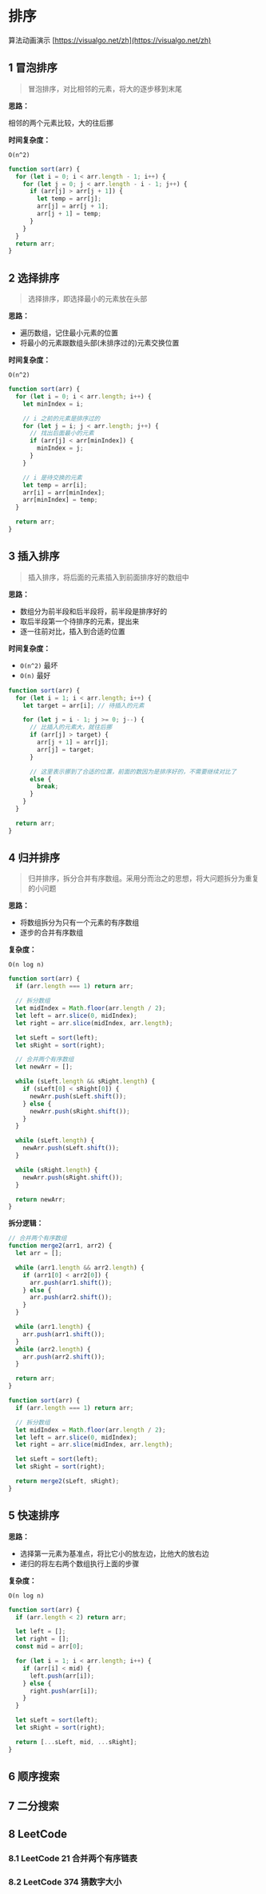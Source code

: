 # 排序

算法动画演示 [https://visualgo.net/zh](https://visualgo.net/zh)

## 1 冒泡排序

> 冒泡排序，对比相邻的元素，将大的逐步移到末尾

**思路：**

相邻的两个元素比较，大的往后挪

**时间复杂度：**

`O(n^2)`

```js
function sort(arr) {
  for (let i = 0; i < arr.length - 1; i++) {
    for (let j = 0; j < arr.length - i - 1; j++) {
      if (arr[j] > arr[j + 1]) {
        let temp = arr[j];
        arr[j] = arr[j + 1];
        arr[j + 1] = temp;
      }
    }
  }
  return arr;
}
```

## 2 选择排序

> 选择排序，即选择最小的元素放在头部

**思路：**

- 遍历数组，记住最小元素的位置
- 将最小的元素跟数组头部(未排序过的)元素交换位置

**时间复杂度：**

`O(n^2)`

```js
function sort(arr) {
  for (let i = 0; i < arr.length; i++) {
    let minIndex = i;

    // i 之前的元素是排序过的
    for (let j = i; j < arr.length; j++) {
      // 找出后面最小的元素
      if (arr[j] < arr[minIndex]) {
        minIndex = j;
      }
    }

    // i 是待交换的元素
    let temp = arr[i];
    arr[i] = arr[minIndex];
    arr[minIndex] = temp;
  }

  return arr;
}
```

## 3 插入排序

> 插入排序，将后面的元素插入到前面排序好的数组中

**思路：**

- 数组分为前半段和后半段将，前半段是排序好的
- 取后半段第一个待排序的元素，提出来
- 逐一往前对比，插入到合适的位置

**时间复杂度：**

- `O(n^2)` 最坏
- `O(n)` 最好

```js
function sort(arr) {
  for (let i = 1; i < arr.length; i++) {
    let target = arr[i]; // 待插入的元素

    for (let j = i - 1; j >= 0; j--) {
      // 比插入的元素大，就往后挪
      if (arr[j] > target) {
        arr[j + 1] = arr[j];
        arr[j] = target;
      }

      // 这里表示挪到了合适的位置，前面的数因为是排序好的，不需要继续对比了
      else {
        break;
      }
    }
  }

  return arr;
}
```

## 4 归并排序

> 归并排序，拆分合并有序数组。采用分而治之的思想，将大问题拆分为重复的小问题

**思路：**

- 将数组拆分为只有一个元素的有序数组
- 逐步的合并有序数组

**复杂度：**

`O(n log n)`

```js
function sort(arr) {
  if (arr.length === 1) return arr;

  // 拆分数组
  let midIndex = Math.floor(arr.length / 2);
  let left = arr.slice(0, midIndex);
  let right = arr.slice(midIndex, arr.length);

  let sLeft = sort(left);
  let sRight = sort(right);

  // 合并两个有序数组
  let newArr = [];

  while (sLeft.length && sRight.length) {
    if (sLeft[0] < sRight[0]) {
      newArr.push(sLeft.shift());
    } else {
      newArr.push(sRight.shift());
    }
  }

  while (sLeft.length) {
    newArr.push(sLeft.shift());
  }

  while (sRight.length) {
    newArr.push(sRight.shift());
  }

  return newArr;
}
```

**拆分逻辑：**

```js
// 合并两个有序数组
function merge2(arr1, arr2) {
  let arr = [];

  while (arr1.length && arr2.length) {
    if (arr1[0] < arr2[0]) {
      arr.push(arr1.shift());
    } else {
      arr.push(arr2.shift());
    }
  }

  while (arr1.length) {
    arr.push(arr1.shift());
  }
  while (arr2.length) {
    arr.push(arr2.shift());
  }

  return arr;
}

function sort(arr) {
  if (arr.length === 1) return arr;

  // 拆分数组
  let midIndex = Math.floor(arr.length / 2);
  let left = arr.slice(0, midIndex);
  let right = arr.slice(midIndex, arr.length);

  let sLeft = sort(left);
  let sRight = sort(right);

  return merge2(sLeft, sRight);
}
```

## 5 快速排序

**思路：**

- 选择第一元素为基准点，将比它小的放左边，比他大的放右边
- 递归的将左右两个数组执行上面的步骤

**复杂度：**

`O(n log n)`

```js
function sort(arr) {
  if (arr.length < 2) return arr;

  let left = [];
  let right = [];
  const mid = arr[0];

  for (let i = 1; i < arr.length; i++) {
    if (arr[i] < mid) {
      left.push(arr[i]);
    } else {
      right.push(arr[i]);
    }
  }

  let sLeft = sort(left);
  let sRight = sort(right);

  return [...sLeft, mid, ...sRight];
}
```

## 6 顺序搜索

## 7 二分搜索

## 8 LeetCode

### 8.1 LeetCode 21 合并两个有序链表

### 8.2 LeetCode 374 猜数字大小
